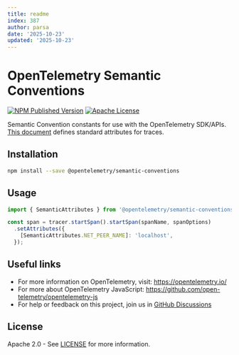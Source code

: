 ```yaml
---
title: readme
index: 387
author: parsa
date: '2025-10-23'
updated: '2025-10-23'
---
```

# OpenTelemetry Semantic Conventions

[![NPM Published Version][npm-img]][npm-url]
[![Apache License][license-image]][license-image]

Semantic Convention constants for use with the OpenTelemetry SDK/APIs. [This document][trace-semantic_conventions] defines standard attributes for traces.

## Installation

```bash
npm install --save @opentelemetry/semantic-conventions
```

## Usage

```ts
import { SemanticAttributes } from '@opentelemetry/semantic-conventions';

const span = tracer.startSpan().startSpan(spanName, spanOptions)
  .setAttributes({
    [SemanticAttributes.NET_PEER_NAME]: 'localhost',
  });
```

## Useful links

- For more information on OpenTelemetry, visit: <https://opentelemetry.io/>
- For more about OpenTelemetry JavaScript: <https://github.com/open-telemetry/opentelemetry-js>
- For help or feedback on this project, join us in [GitHub Discussions][discussions-url]

## License

Apache 2.0 - See [LICENSE][license-url] for more information.

[discussions-url]: https://github.com/open-telemetry/opentelemetry-js/discussions
[license-url]: https://github.com/open-telemetry/opentelemetry-js/blob/main/LICENSE
[license-image]: https://img.shields.io/badge/license-Apache_2.0-green.svg?style=flat
[npm-url]: https://www.npmjs.com/package/@opentelemetry/semantic-conventions
[npm-img]: https://badge.fury.io/js/%40opentelemetry%2Fsemantic-conventions.svg

[trace-semantic_conventions]: https://github.com/open-telemetry/opentelemetry-specification/tree/master/specification/trace/semantic_conventions
